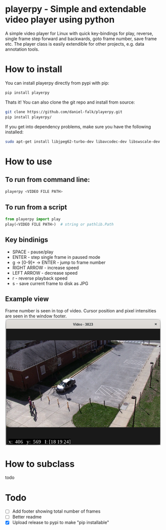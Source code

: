 # playerpy - Simple and extendable video player using python

A simple video player for Linux with quick key-bindings for play, reverse,
single frame step forward and backwards, goto frame number, save frame etc.
The player class is easily extendible for other projects, e.g. data annotation
tools.

# How to install
You can install playerpy directly from pypi with pip:
```bash
pip install playerpy
```

Thats it! You can also clone the git repo and install from source:

```bash
git clone https://github.com/daniel-falk/playerpy.git
pip install playerpy/
```

If you get into dependency problems, make sure you have the following installed:
```bash
sudo apt-get install libjpeg62-turbo-dev libavcodec-dev libswscale-dev libffi-dev
```

# How to use

## To run from command line:
```bash
playerpy <VIDEO FILE PATH>
```

## To run from a script
```python
from playerpy import play
play(<VIDEO FILE PATH>)  # string or pathlib.Path
```

## Key bindinigs
* SPACE - pause/play
* ENTER - step single frame in paused mode
* g -> [0-9]+ -> ENTER - jump to frame number
* RIGHT ARROW - increase speed
* LEFT ARROW - decrease speed
* r - reverse playback speed
* s - save current frame to disk as JPG


## Example view

Frame number is seen in top of video. Cursor position and pixel intensities are seen in the window footer.
![example view](https://github.com/daniel-falk/playerpy/blob/images/images/playerpy.png "Example view of window: Surveillance view credits to https://viratdata.org/")

# How to subclass

todo

# Todo

- [ ] Add footer showing total number of frames
- [ ] Better readme
- [x] Upload release to pypi to make "pip installable"
